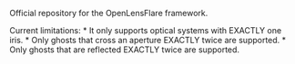 Official repository for the OpenLensFlare framework.

Current limitations:
    * It only supports optical systems with EXACTLY one iris.
    * Only ghosts that cross an aperture EXACTLY twice are supported.
    * Only ghosts that are reflected EXACTLY twice are supported.
